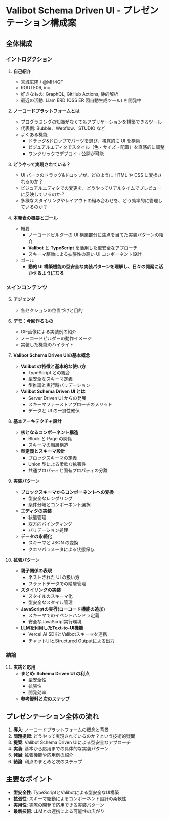 # Valibot Schema Driven UI - プレゼンテーション構成案

## 全体構成

### イントロダクション
1. **自己紹介**
   - 宮城広隆 / @MH4GF
   - ROUTE06, inc.
   - 好きなもの: GraphQL, GitHub Actions, 静的解析
   - 最近の活動: Liam ERD (OSS ER 図自動生成ツール) を開発中

2. **ノーコードプラットフォームとは**
   - プログラミングの知識がなくてもアプリケーションを構築できるツール
   - 代表例: Bubble、Webflow、STUDIO など
   - よくある機能
     - ドラッグ&ドロップでパーツを選び、視覚的に UI を構築
     - ビジュアルエディタでスタイル（色・サイズ・配置）を直感的に調整
     - ワンクリックでデプロイ・公開が可能

3. **どうやって実現されている？**
   - UI パーツのドラッグ&ドロップが、どのように HTML や CSS に変換されるのか？
   - ビジュアルエディタでの変更を、どうやってリアルタイムでプレビューに反映しているのか？
   - 多様なスタイリングやレイアウトの組み合わせを、どう効率的に管理しているのか？

4. **本発表の概要とゴール**
   - 概要
     - ノーコードビルダーの UI 構築部分に焦点を当てた実装パターンの紹介
     - **Valibot** と **TypeScript** を活用した型安全なアプローチ
     - スキーマ駆動による拡張性の高い UI コンポーネント設計
   - ゴール
     - **動的 UI 構築機能の型安全な実装パターンを理解し、日々の開発に活かせるようになる**

### メインコンテンツ

5. **アジェンダ**
   - 各セクションの位置づけと目的

6. **デモ：今回作るもの**
   - GIF画像による実装例の紹介
   - ノーコードビルダーの動作イメージ
   - 実装した機能のハイライト

7. **Valibot Schema Driven UIの基本概念**
   - **Valibot の特徴と基本的な使い方**
     - TypeScript との統合
     - 型安全なスキーマ定義
     - 型推論と実行時バリデーション
   - **Valibot Schema Driven UI とは**
     - Server Driven UI からの発展
     - スキーマファーストアプローチのメリット
     - データと UI の一貫性確保

8. **基本アーキテクチャ設計**
   - **核となるコンポーネント構造**
     - Block と Page の関係
     - スキーマの階層構造
   - **型定義とスキーマ設計**
     - ブロックスキーマの定義
     - Union 型による柔軟な拡張性
     - 共通プロパティと固有プロパティの分離

9. **実装パターン**
   - **ブロックスキーマからコンポーネントへの変換**
     - 型安全なレンダリング
     - 条件分岐とコンポーネント選択
   - **エディタの実装**
     - 状態管理
     - 双方向バインディング
     - バリデーション処理
   - **データの永続化**
     - スキーマと JSON の変換
     - クエリパラメータによる状態保存

10. **拡張パターン**
    - **親子関係の表現**
      - ネストされた UI の扱い方
      - フラットデータでの階層管理
    - **スタイリングの実装**
      - スタイルのスキーマ化
      - 型安全なスタイル管理
    - **JavaScriptの実行(ローコード機能の追加)**
      - スキーマでのイベントハンドラ定義
      - 安全なJavaScript実行環境
    - **LLMを利用したText-to-UI機能**
      - Vercel AI SDKとValibotスキーマを連携
      - チャットUIとStructured Outputによる出力

### 結論

11. **実践と応用**
    - **まとめ: Schema Driven UI の利点**
      - 型安全性
      - 拡張性
      - 開発効率
    - **参考資料と次のステップ**

## プレゼンテーション全体の流れ

1. **導入**: ノーコードプラットフォームの概念と背景
2. **問題提起**: どうやって実現されているのか？という技術的疑問
3. **提案**: Valibot Schema Driven UIによる型安全なアプローチ
4. **実装**: 基本から応用までの具体的な実装パターン
5. **発展**: 拡張機能や応用例の紹介
6. **結論**: 利点のまとめと次のステップ

## 主要なポイント

- **型安全性**: TypeScriptとValibotによる型安全なUI構築
- **拡張性**: スキーマ駆動によるコンポーネント設計の柔軟性
- **実用性**: 実際の開発で応用できる実装パターン
- **最新技術**: LLMとの連携による可能性の広がり
